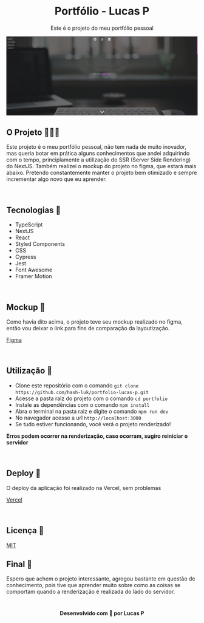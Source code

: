 <h1 align="center">Portfólio - Lucas P</h1>
<p align="center">Este é o projeto do meu portfólio pessoal</p>

<img src="./public/assets/images/screenshot.png">

<br/>

## O Projeto 👨🏼‍💻

<p>Este projeto é o meu portfólio pessoal, não tem nada de muito inovador, mas queria botar em prática alguns conhecimentos que andei adquirindo com o tempo, principlamente a utilização do SSR (Server Side Rendering) do NextJS. Também realizei o mockup do projeto no figma, que estará mais abaixo. Pretendo constantemente manter o projeto bem otimizado e sempre incrementar algo novo que eu aprender.</p>

<br />

## Tecnologias 🔧

- TypeScript
- NextJS
- React
- Styled Components
- CSS
- Cypress
- Jest
- Font Awesome
- Framer Motion

<br />

## Mockup 📱

<p>Como havia dito acima, o projeto teve seu mockup realizado no figma, então vou deixar o link para fins de comparação da layoutização. </p>

[Figma](https://www.figma.com/file/p3RqDOI6WlM7vbbzy79rMO/Portf%C3%B3lio?node-id=0%3A1)

<br/>

## Utilização 🧾

- Clone este repositório com o comando ```git clone https://github.com/hash-luk/portfolio-lucas-p.git```
- Acesse a pasta raiz do projeto com o comando ```cd portfolio```
- Instale as dependências com o comando ```npm install```
- Abra o terminal na pasta raiz e digite o comando ```npm run dev```
- No navegador acesse a url ```http://localhost:3000```
- Se tudo estiver funcionando, você verá o projeto renderizado!

**Erros podem ocorrer na renderização, caso ocorram, sugiro reiniciar o servidor**

<br />

## Deploy 🚀

<p> O deploy da aplicação foi realizado na Vercel, sem problemas</p>

[Vercel](https://portfolio-theta-sooty-36.vercel.app)

<br/>

## Licença 📝

[MIT]()


## Final 🏁

<p>Espero que achem o projeto interessante, agregou bastante em questão de conhecimento, pois tive que aprender muito sobre como as coisas se comportam quando a renderização é realizada do lado do servidor.</p>

#

<h4 align='center'> Desenvolvido com 💜 por Lucas P </h4>